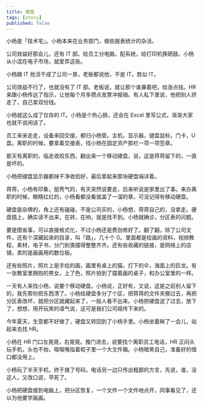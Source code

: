 ```yaml
---
title: 硬盘
tags: [story]
published: false
---
```


小杨是「技术宅」。小杨本来在业务部门，做些报表统计的杂活。

公司效益好那会儿，还有 IT 部。给员工分电脑，配系统，给打印机换硒鼓。小杨从小混在电子市场，就爱弄这些。

小杨跟 IT 抢活干成了公司一景，老板都说他，不是 IT，胜似 IT。

公司效益不行了，也就没有了 IT 部。老板说，就让那个谁兼着吧，给涨点钱。HR 来跟小杨传达了指示，让他每个月多攒点发票冲报销。有人私下里说，他把别人挤走了，自己拿双份钱。

小杨就这么成了仅存的 IT。小杨是个热心肠，还会在 Excel 里写公式，渐渐大家也就不说闲话了。

员工来来走走，设备来回交接，都归小杨管。主机，显示器，键盘鼠标，门卡，U 盘。离职的时候，要拿着交接表，找小杨在固定资产那栏一项一项签章。

那天有离职的，临走收拾东西，翻出来一个移动硬盘，说，这是蒋蒋留下的，一直是坏的。

小杨把键盘显示器都抹干净收拾好，最后拿起来那块硬盘端详着。

蒋蒋，小杨有印象，挺秀气的，有天突然说要走，后来听说是家里出了事。来办离职的时候，眼睛红红的，小杨看都没看就盖了一溜的章，可没记得有移动硬盘。

硬盘是杂牌的，角上还有磕碰，不是公司买的，小杨想，蒋蒋自己的，没拿走。硬盘插上，确实读不出来，在转，在响，就是找不到。小杨就确诊，分区表的问题。

要是图省事，可以直接格式化，不过小杨还是费劲修好了。翻了翻，除了公司文件，还有个深藏起来的目录，叫「路」，几十个 G。里面都是绘画的资料，视频教程，素材，电子书，分门别类摆得整整齐齐。还有些收藏的链接，是网络上的店铺，卖的是画画用的数位板。

还有些照片，照片上是手绘的画，画里有桌上的猫，灯下的伞，海面上的巨龙。有一张教室里拥抱的男女，上了色，照片拍到了摆着画的桌子，和办公室里的一样。

一天有人来找小杨，说要个移动硬盘。小杨说，正好有，又说，这是之前别人留下的，我先帮你把东西清了。小杨给硬盘多分了个区，把蒋蒋的文件夹挪过去，再把分区表改坏，就把分区就藏起来了，一般人看不出来。小杨把硬盘送了过去，放下了，想想，用开玩笑的语气说，这可是我们公司祖传下来的。

今年夏天，生意都不好做了，硬盘又转回到了小杨手里。小杨坐着眯了一会儿，站起来去找 HR。

小杨在 HR 门口左晃晃，右晃晃。推门进去，说要找个离职员工电话，HR 正闷头玩手机，头也不抬，呶呶嘴指着柜子里一个大文件箱。小杨暗笑自己，准备好的借口都没用上。

小杨玩了半天手机，终于拨了号码。电话另一边只传出粗鄙的方言，先说，谁，没这人，又改口说，早死了。

小杨把硬盘接到电脑上，把分区恢复，一个文件一个文件地点开，同事看见了，还以为他要学画画。